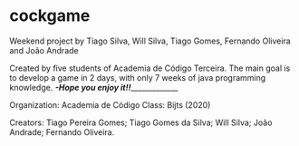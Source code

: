 # cockgame
Weekend project by Tiago Silva, Will Silva, Tiago Gomes, Fernando Oliveira and João Andrade

Created by five students of Academia de Código Terceira. The main goal is to develop a game in 2 days, with only 7  weeks of java programming knowledge.
_______________________-Hope you enjoy it!!____________________________________

Organization:
	Academia de Código
Class:
Bijts (2020)

Creators:
Tiago Pereira Gomes; Tiago Gomes da Silva; Will Silva; João Andrade; Fernando Oliveira.
